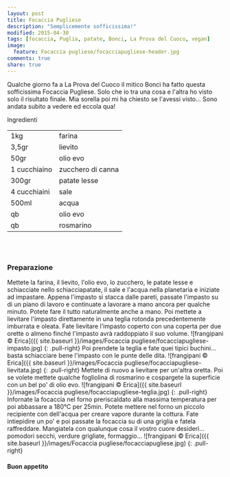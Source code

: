 ```yaml
---
layout: post
title: Focaccia Pugliese
description: "Semplicemente sofficissima!"
modified: 2015-04-30
tags: [focaccia, Puglia, patate, Bonci, La Prova del Cuoco, vegan]
image:
  feature: Focaccia pugliese/focacciapugliese-header.jpg
comments: true
share: true
---
```


Qualche giorno fa a La Prova del Cuoco il mitico Bonci ha fatto questa sofficissima Focaccia Pugliese. Solo che io tra una cosa e l'altra ho visto solo il risultato finale. Mia sorella poi mi ha chiesto se l'avessi visto... Sono andata subito a vedere ed eccola qua!


<div class="ingredients">
  <div class="ingredients-title">Ingredienti</div>
  <table>
    <tbody>
      </tr>
      <tr>
        <td>1kg</td>
        <td>farina</td>
      </tr>
      <tr>
        <td>3,5gr</td>
        <td>lievito</td>
      </tr>
      <tr>
        <td>50gr</td>
        <td>olio evo</td>
      </tr>
      <tr>
        <td>1 cucchiaino</td>
        <td>zucchero di canna</td>
      </tr>
      <tr>
        <td>300gr</td>
        <td>patate lesse</td>
      </tr>
      <tr>
        <td>4 cucchiaini</td>
        <td>sale</td>
       </tr>
      <tr>
        <td>500ml</td>
        <td>acqua</td>
      </tr>
      <tr>
        <td>qb</td>
        <td>olio evo</td>
       </tr>
      <tr>
        <td>qb</td>
        <td>rosmarino</td>
      </tr>
    </tbody>
  </table>
  <br></br>
</div>


<h3>
  <font color="grey">
    <i class="icon-cogs"></i>
  </font> Preparazione
</h3>

Mettete la farina, il lievito, l'olio evo, lo zucchero, le patate lesse e schiacciate nello schiacciapatate, il sale e l'acqua nella planetaria e iniziate ad impastare. Appena l'impasto si stacca dalle pareti, passate l'impasto su di un piano di lavoro e continuate a lavorare a mano ancora per qualche minuto. Potete fare il tutto naturalmente anche a mano. Poi mettete a lievitare l'impasto direttamente in una teglia rotonda precedentemente imburrata e oleata. Fate lievitare l'impasto coperto con una coperta per due orette o almeno finché l'impasto avrà raddoppiato il suo volume.
![frangipani © Erica]({{ site.baseurl }}/images/Focaccia pugliese/focacciapugliese-impasto.jpg)
{: .pull-right}
Poi prendete la teglia e fate quei tipici buchini... basta schiacciare bene l'impasto con le punte delle dita.
![frangipani © Erica]({{ site.baseurl }}/images/Focaccia pugliese/focacciapugliese-lievitata.jpg)
{: .pull-right}
Mettete di nuovo a lievitare per un'altra oretta. Poi se volete mettete qualche fogliolina di rosmarino e cospargete la superficie con un bel po' di olio evo.
![frangipani © Erica]({{ site.baseurl }}/images/Focaccia pugliese/focacciapugliese-teglia.jpg)
{: .pull-right}
Infornate la focaccia nel forno preriscaldato alla massima temperatura per poi abbassare a 180°C per 25min. Potete mettere nel forno un piccolo recipiente con dell'acqua per creare vapore durante la cottura. Fate intiepidire un po' e poi passate la focaccia su di una griglia e fatela raffreddare. Mangiatela con qualunque cosa il vostro cuore desideri... pomodori secchi, verdure grigliate, formaggio...
![frangipani © Erica]({{ site.baseurl }}/images/Focaccia pugliese/focacciapugliese.jpg)
{: .pull-right}

<h4>Buon appetito
  <font color="red">
    <i class="icon-smile"></i>
  </font>
</h4>

